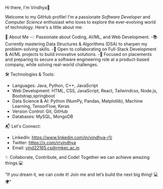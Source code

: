 Hi there, I'm Vindhya👋

Welcome to my GitHub profile! I'm a passionate *Software Developer* and *Computer Science* enthusiast who loves to explore the ever-evolving world of technology. 
Here's a little about me:

🚀 About Me
-💡 Passionate about Coding, AI/ML, and Web Development.
-📚 Currently mastering Data Structures & Algorithms (DSA) to sharpen my problem-solving skills.
-🤝 Open to collaborating on Full-Stack Development & AI/ML projects to build innovative solutions.
-🎯 Focused on placements and preparing to secure a software engineering role at a product-based company, while solving real-world challenges.
  
🛠️ Technologies & Tools:
- Languages: Java, Python, C++, JavaScript
- Web Development: HTML, CSS, JavaScript, React, Tailwindcss, Node.js, Bootstrap,springboot
- Data Science & AI: Python (NumPy, Pandas, Matplotlib), Machine Learning, TensorFlow, Keras
- Version Control: Git, GitHub
- Databases: MySQL, MongoDB

📬 Let's Connect:
- LinkedIn: https://www.linkedin.com/in/vindhya-r1/
- Twitter: https://x.com/rrvindhya
- Email: vind22165.cs@rmkec.ac.in

✨ Collaborate, Contribute, and Code! Together we can achieve amazing things.💻

"If you dream it, we can code it! Join me and let’s build the next big thing! 💻🌍"

<!---
vindhya-14/vindhya-14 is a  special ✨ repository because its `README.md` (this file) appears on your GitHub profile.
You can click the Preview link to take a look at your changes.
--->
